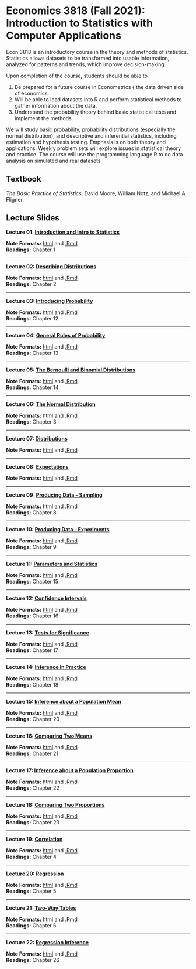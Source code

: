 # Economics 3818 (Fall 2021): Introduction to Statistics with Computer Applications 

Econ 3818 is an introductory course in the theory and methods of statistics. Statistics allows datasets to be transformed into usable information, analyzed for patterns and trends, which improve decision-making.

Upon completion of the course, students should be able to
1. Be prepared for a future course in Econometrics { the data driven side of economics.
2. Will be able to load datasets into R and perform statistical methods to gather information about the data.
3. Understand the probability theory behind basic statistical tests and implement the methods.

We will study basic probability, probability distributions (especially the normal distribution), and descriptive and inferential statistics, including estimation and hypothesis testing. Emphasis is on both theory and applications. Weekly problem sets will explore issues in statistical theory and practice. The course will use the programming language R to do data analysis on simulated and real datasets

## Textbook 
*The Basic Practice of Statistics*. David Moore, William Notz, and Michael A Fligner.


## Lecture Slides

**Lecture 01: [Introduction and Intro to Statistics](https://raw.githack.com/kylebutts/ECON3818_F2021/master/Lecture%20Slides/Chapter%2001/ch1.html)**

**Note Formats:** [html](https://raw.githack.com/kylebutts/ECON3818_F2021/master/Lecture%20Slides/Chapter%2001/ch1.html) and [.Rmd](https://github.com/kylebutts/ECON3818_F2021/blob/master/Lecture%20Slides/Chapter%2001/ch1.Rmd)
<br>**Readings:** Chapter 1

---

**Lecture 02: [Describing Distributions](https://raw.githack.com/kylebutts/ECON3818_F2021/master/Lecture%20Slides/Chapter%2002/ch2.html)**

**Note Formats:** [html](https://raw.githack.com/kylebutts/ECON3818_F2021/master/Lecture%20Slides/Chapter%2002/ch2.html) and [.Rmd](https://github.com/kylebutts/ECON3818_F2021/blob/master/Lecture%20Slides/Chapter%2002/ch2.Rmd)
<br>**Readings:** Chapter 2

---

**Lecture 03: [Introducing Probability](https://raw.githack.com/kylebutts/ECON3818_F2021/master/Lecture%20Slides/Chapter%2012/ch12.html)**

**Note Formats:** [html](https://raw.githack.com/kylebutts/ECON3818_F2021/master/Lecture%20Slides/Chapter%2012/ch12.html) and [.Rmd](https://github.com/kylebutts/ECON3818_F2021/blob/master/Lecture%20Slides/Chapter%2012/ch12.Rmd)
<br>**Readings:** Chapter 12

---

**Lecture 04: [General Rules of Probability](https://raw.githack.com/kylebutts/ECON3818_F2021/master/Lecture%20Slides/Chapter%2013/ch13.html)**

**Note Formats:** [html](https://raw.githack.com/kylebutts/ECON3818_F2021/master/Lecture%20Slides/Chapter%2013/ch13.html) and [.Rmd](https://github.com/kylebutts/ECON3818_F2021/blob/master/Lecture%20Slides/Chapter%2013/ch13.Rmd)
<br>**Readings:** Chapter 13

---

**Lecture 05: [The Bernoulli and Binomial Distributions](https://raw.githack.com/kylebutts/ECON3818_F2021/master/Lecture%20Slides/Chapter%2014/ch14.html)**

**Note Formats:** [html](https://raw.githack.com/kylebutts/ECON3818_F2021/master/Lecture%20Slides/Chapter%2014/ch14.html) and [.Rmd](https://github.com/kylebutts/ECON3818_F2021/blob/master/Lecture%20Slides/Chapter%2014/ch14.Rmd)
<br>**Readings:** Chapter 14

---

**Lecture 06: [The Normal Distribution](https://raw.githack.com/kylebutts/ECON3818_F2021/master/Lecture%20Slides/Chapter%2003/ch3.html)**

**Note Formats:** [html](https://raw.githack.com/kylebutts/ECON3818_F2021/master/Lecture%20Slides/Chapter%2003/ch3.html) and [.Rmd](https://github.com/kylebutts/ECON3818_F2021/blob/master/Lecture%20Slides/Chapter%2003/ch3.Rmd)
<br>**Readings:** Chapter 3



---

**Lecture 07: [Distributions](https://raw.githack.com/kylebutts/ECON3818_F2021/master/Lecture%20Slides/Distributions/distributions.html)**

**Note Formats:** [html](https://raw.githack.com/kylebutts/ECON3818_F2021/master/Lecture%20Slides/Distributions/distributions.html) and [.Rmd](https://github.com/kylebutts/ECON3818_F2021/blob/master/Lecture%20Slides/Distributions/distributions.Rmd)


---

**Lecture 08: [Expectations](https://raw.githack.com/kylebutts/ECON3818_F2021/master/Lecture%20Slides/Expectations/expectations.html)**

**Note Formats:** [html](https://raw.githack.com/kylebutts/ECON3818_F2021/master/Lecture%20Slides/Expectations/expectations.html) and [.Rmd](https://github.com/kylebutts/ECON3818_F2021/blob/master/Lecture%20Slides/Expectations/expectations.Rmd)


---

**Lecture 09: [Producing Data - Sampling](https://raw.githack.com/kylebutts/ECON3818_F2021/master/Lecture%20Slides/Chapter%2008/ch8.html)**

**Note Formats:** [html](https://raw.githack.com/kylebutts/ECON3818_F2021/master/Lecture%20Slides/Chapter%2008/ch8.html) and [.Rmd](https://github.com/kylebutts/ECON3818_F2021/blob/master/Lecture%20Slides/Chapter%2008/ch8.Rmd)
<br>**Readings:** Chapter 8

---

**Lecture 10: [Producing Data - Experiments](https://raw.githack.com/kylebutts/ECON3818_F2021/master/Lecture%20Slides/Chapter%2009/ch9.html)**

**Note Formats:** [html](https://raw.githack.com/kylebutts/ECON3818_F2021/master/Lecture%20Slides/Chapter%2009/ch9.html) and [.Rmd](https://github.com/kylebutts/ECON3818_F2021/blob/master/Lecture%20Slides/Chapter%2009/ch9.Rmd)
<br>**Readings:** Chapter 9

---

**Lecture 11: [Parameters and Statistics](https://raw.githack.com/kylebutts/ECON3818_F2021/master/Lecture%20Slides/Chapter%2015/ch15.html)**

**Note Formats:** [html](https://raw.githack.com/kylebutts/ECON3818_F2021/master/Lecture%20Slides/Chapter%2015/ch15.html) and [.Rmd](https://github.com/kylebutts/ECON3818_F2021/blob/master/Lecture%20Slides/Chapter%2015/ch15.Rmd)
<br>**Readings:** Chapter 15

---

**Lecture 12: [Confidence Intervals](https://raw.githack.com/kylebutts/ECON3818_F2021/master/Lecture%20Slides/Chapter%2016/ch16.html)**

**Note Formats:** [html](https://raw.githack.com/kylebutts/ECON3818_F2021/master/Lecture%20Slides/Chapter%2016/ch16.html) and [.Rmd](https://github.com/kylebutts/ECON3818_F2021/blob/master/Lecture%20Slides/Chapter%2016/ch16.Rmd)
<br>**Readings:** Chapter 16

---

**Lecture 13: [Tests for Significance](https://raw.githack.com/kylebutts/ECON3818_F2021/master/Lecture%20Slides/Chapter%2017/ch17.html)**

**Note Formats:** [html](https://raw.githack.com/kylebutts/ECON3818_F2021/master/Lecture%20Slides/Chapter%2017/ch17.html) and [.Rmd](https://github.com/kylebutts/ECON3818_F2021/blob/master/Lecture%20Slides/Chapter%2017/ch17.Rmd)
<br>**Readings:** Chapter 17

---

**Lecture 14: [Inference in Practice](https://raw.githack.com/kylebutts/ECON3818_F2021/master/Lecture%20Slides/Chapter%2018/ch18.html)**

**Note Formats:** [html](https://raw.githack.com/kylebutts/ECON3818_F2021/master/Lecture%20Slides/Chapter%2018/ch18.html) and [.Rmd](https://github.com/kylebutts/ECON3818_F2021/blob/master/Lecture%20Slides/Chapter%2018/ch18.Rmd)
<br>**Readings:** Chapter 18

---

**Lecture 15: [Inference about a Population Mean](https://raw.githack.com/kylebutts/ECON3818_F2021/master/Lecture%20Slides/Chapter%2020/ch20.html)**

**Note Formats:** [html](https://raw.githack.com/kylebutts/ECON3818_F2021/master/Lecture%20Slides/Chapter%2020/ch20.html) and [.Rmd](https://github.com/kylebutts/ECON3818_F2021/blob/master/Lecture%20Slides/Chapter%2020/ch20.Rmd)
<br>**Readings:** Chapter 20

---

**Lecture 16: [Comparing Two Means](https://raw.githack.com/kylebutts/ECON3818_F2021/master/Lecture%20Slides/Chapter%2021/ch21.html)**

**Note Formats:** [html](https://raw.githack.com/kylebutts/ECON3818_F2021/master/Lecture%20Slides/Chapter%2021/ch21.html) and [.Rmd](https://github.com/kylebutts/ECON3818_F2021/blob/master/Lecture%20Slides/Chapter%2021/ch21.Rmd)
<br>**Readings:** Chapter 21

---

**Lecture 17: [Inference about a Population Proportion](https://raw.githack.com/kylebutts/ECON3818_F2021/master/Lecture%20Slides/Chapter%2022/ch22.html)**

**Note Formats:** [html](https://raw.githack.com/kylebutts/ECON3818_F2021/master/Lecture%20Slides/Chapter%2022/ch22.html) and [.Rmd](https://github.com/kylebutts/ECON3818_F2021/blob/master/Lecture%20Slides/Chapter%2022/ch22.Rmd)
<br>**Readings:** Chapter 22

---

**Lecture 18: [Comparing Two Proportions](https://raw.githack.com/kylebutts/ECON3818_F2021/master/Lecture%20Slides/Chapter%2023/ch23.html)**

**Note Formats:** [html](https://raw.githack.com/kylebutts/ECON3818_F2021/master/Lecture%20Slides/Chapter%2023/ch23.html) and [.Rmd](https://github.com/kylebutts/ECON3818_F2021/blob/master/Lecture%20Slides/Chapter%2023/ch23.Rmd)
<br>**Readings:** Chapter 23

---

**Lecture 19: [Correlation](https://raw.githack.com/kylebutts/ECON3818_F2021/master/Lecture%20Slides/Chapter%2004/ch4.html)**

**Note Formats:** [html](https://raw.githack.com/kylebutts/ECON3818_F2021/master/Lecture%20Slides/Chapter%2004/ch4.html) and [.Rmd](https://github.com/kylebutts/ECON3818_F2021/blob/master/Lecture%20Slides/Chapter%2004/ch4.Rmd)
<br>**Readings:** Chapter 4


---

**Lecture 20: [Regression](https://raw.githack.com/kylebutts/ECON3818_F2021/master/Lecture%20Slides/Chapter%2005/ch5.html)**

**Note Formats:** [html](https://raw.githack.com/kylebutts/ECON3818_F2021/master/Lecture%20Slides/Chapter%2005/ch5.html) and [.Rmd](https://github.com/kylebutts/ECON3818_F2021/blob/master/Lecture%20Slides/Chapter%2005/ch5.Rmd)
<br>**Readings:** Chapter 5


---

**Lecture 21: [Two-Way Tables](https://raw.githack.com/kylebutts/ECON3818_F2021/master/Lecture%20Slides/Chapter%2006/ch6.html)**

**Note Formats:** [html](https://raw.githack.com/kylebutts/ECON3818_F2021/master/Lecture%20Slides/Chapter%2006/ch6.html) and [.Rmd](https://github.com/kylebutts/ECON3818_F2021/blob/master/Lecture%20Slides/Chapter%2006/ch6.Rmd)
<br>**Readings:** Chapter 6


---

**Lecture 22: [Regression Inference](https://raw.githack.com/kylebutts/ECON3818_F2021/master/Lecture%20Slides/Chapter%2026/ch26.html)**

**Note Formats:** [html](https://raw.githack.com/kylebutts/ECON3818_F2021/master/Lecture%20Slides/Chapter%2026/ch26.html) and [.Rmd](https://github.com/kylebutts/ECON3818_F2021/blob/master/Lecture%20Slides/Chapter%2026/ch26.Rmd)
<br>**Readings:** Chapter 26
